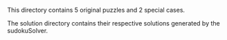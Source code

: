 This directory contains 5 original puzzles and 2 special cases.

The solution directory contains their respective solutions generated by the sudokuSolver.
